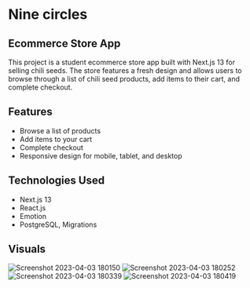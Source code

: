 # Nine circles
## Ecommerce Store App
This project is a student ecommerce store app built with Next.js 13  for selling chili seeds. The store features a fresh design and allows users to browse through a list of chili seed products, add items to their cart, and complete checkout.

## Features
* Browse a list of products
* Add items to your cart
* Complete checkout
* Responsive design for mobile, tablet, and desktop

## Technologies Used
* Next.js 13
* React.js
* Emotion
* PostgreSQL, Migrations
 
 ## Visuals

![Screenshot 2023-04-03 180150](https://user-images.githubusercontent.com/116379561/229565488-833613b0-75c7-45de-bf22-beadaaef5895.png)
![Screenshot 2023-04-03 180252](https://user-images.githubusercontent.com/116379561/229565501-3dc4801e-2810-4060-95f1-eaf28f6f8618.png)
![Screenshot 2023-04-03 180339](https://user-images.githubusercontent.com/116379561/229565528-c1799394-eabb-4b83-ae26-fce5b4ee7b66.png)
![Screenshot 2023-04-03 180419](https://user-images.githubusercontent.com/116379561/229565539-1de9f44f-fb57-476e-9f41-f676ea5f8632.png)
